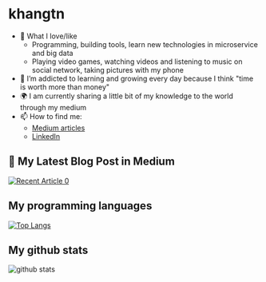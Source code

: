 # khangtn
- :man: What I love/like
  - Programming, building tools, learn new technologies in microservice and big data 
  - Playing video games, watching videos and listening to music on social network, taking pictures with my phone
- 🌱 I’m addicted to learning and growing every day because I think "time is worth more than money"
- :earth_africa: I am currently sharing a little bit of my knowledge to the world through my medium
- 📫 How to find me: 
  - [Medium articles](https://medium.com/@khangtn.work) 
  - [LinkedIn](https://www.linkedin.com/in/tnkhang/)


## 📝 My Latest Blog Post in Medium
<a target="_blank" href="https://github-readme-medium-recent-article.vercel.app/medium/@khangtn.work/0"><img src="https://github-readme-medium-recent-article.vercel.app/medium/@khangtn.work/0" alt="Recent Article 0"></a>  

## My programming languages
[![Top Langs](https://github-readme-stats.vercel.app/api/top-langs/?username=khangtran24)](https://github.com/anuraghazra/github-readme-stats)

## My github stats
![github stats](https://github-readme-stats.vercel.app/api?username=khangtran24&show_icons=true&count_private=true&show_icons=true)

<!---
khangtran24/khangtran24 is a ✨ special ✨ repository because its `README.md` (this file) appears on your GitHub profile.
You can click the Preview link to take a look at your changes.
https://towardsdatascience.com/build-an-impressive-github-profile-in-3-steps-f1938957d480
--->
